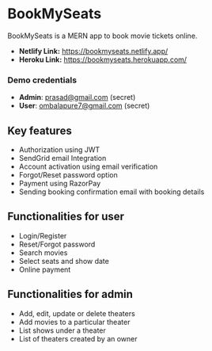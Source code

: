 # BookMySeats
BookMySeats is a MERN app to book movie tickets online.

- **Netlify Link:** https://bookmyseats.netlify.app/
- **Heroku Link:** https://bookmyseats.herokuapp.com/

### Demo credentials
- **Admin**: prasad@gmail.com (secret)
- **User**: ombalapure7@gmail.com (secret)

## Key features
- Authorization using JWT
- SendGrid email Integration
- Account activation using email verification
- Forgot/Reset password option
- Payment using RazorPay
- Sending booking confirmation email with booking details

## Functionalities for user
- Login/Register
- Reset/Forgot password
- Search movies
- Select seats and show date
- Online payment

## Functionalities for admin
- Add, edit, update or delete theaters
- Add movies to a particular theater
- List shows under a theater
- List of theaters created by an owner
